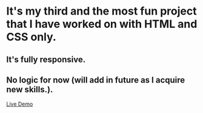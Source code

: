 # It's my third and the most fun project that I have worked on with HTML and CSS only.
## It's fully responsive.
## No logic for now (will add in future as I acquire new skills.).
[Live Demo](https://harsmeow.github.io/Project-3-PlayStation-India-Landing-Page-Clone./)
